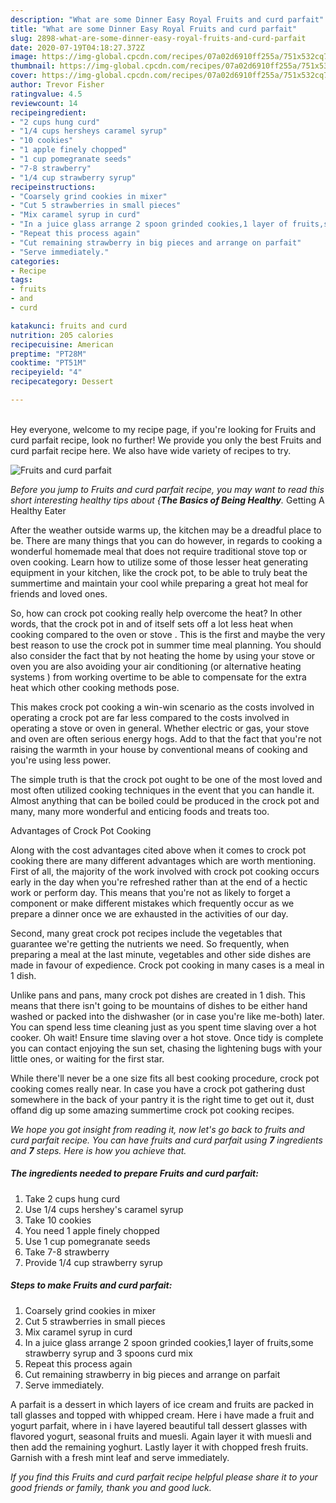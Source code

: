 ```yaml
---
description: "What are some Dinner Easy Royal Fruits and curd parfait"
title: "What are some Dinner Easy Royal Fruits and curd parfait"
slug: 2898-what-are-some-dinner-easy-royal-fruits-and-curd-parfait
date: 2020-07-19T04:18:27.372Z
image: https://img-global.cpcdn.com/recipes/07a02d6910ff255a/751x532cq70/fruits-and-curd-parfait-recipe-main-photo.jpg
thumbnail: https://img-global.cpcdn.com/recipes/07a02d6910ff255a/751x532cq70/fruits-and-curd-parfait-recipe-main-photo.jpg
cover: https://img-global.cpcdn.com/recipes/07a02d6910ff255a/751x532cq70/fruits-and-curd-parfait-recipe-main-photo.jpg
author: Trevor Fisher
ratingvalue: 4.5
reviewcount: 14
recipeingredient:
- "2 cups hung curd"
- "1/4 cups hersheys caramel syrup"
- "10 cookies"
- "1 apple finely chopped"
- "1 cup pomegranate seeds"
- "7-8 strawberry"
- "1/4 cup strawberry syrup"
recipeinstructions:
- "Coarsely grind cookies in mixer"
- "Cut 5 strawberries in small pieces"
- "Mix caramel syrup in curd"
- "In a juice glass arrange 2 spoon grinded cookies,1 layer of fruits,some strawberry syrup and 3 spoons curd mix"
- "Repeat this process again"
- "Cut remaining strawberry in big pieces and arrange on parfait"
- "Serve immediately."
categories:
- Recipe
tags:
- fruits
- and
- curd

katakunci: fruits and curd 
nutrition: 205 calories
recipecuisine: American
preptime: "PT28M"
cooktime: "PT51M"
recipeyield: "4"
recipecategory: Dessert

---
```

<br>
Hey everyone, welcome to my recipe page, if you're looking for Fruits and curd parfait recipe, look no further! We provide you only the best Fruits and curd parfait recipe here. We also have wide variety of recipes to try.
<br>


![Fruits and curd parfait](https://img-global.cpcdn.com/recipes/07a02d6910ff255a/751x532cq70/fruits-and-curd-parfait-recipe-main-photo.jpg)

<i>Before you jump to Fruits and curd parfait recipe, you may want to read this short interesting healthy tips about {<strong>The Basics of Being Healthy</strong>.</i>
Getting A Healthy Eater


After the weather outside warms up, the kitchen may be a dreadful place to be. There are many things that you can do however, in regards to cooking a wonderful homemade meal that does not require traditional stove top or oven cooking. Learn how to utilize some of those lesser heat generating equipment in your kitchen, like the crock pot, to be able to truly beat the summertime and maintain your cool while preparing a great hot meal for friends and loved ones.

So, how can crock pot cooking really help overcome the heat? In other words, that the crock pot in and of itself sets off a lot less heat when cooking compared to the oven or stove . This is the first and maybe the very best reason to use the crock pot in summer time meal planning. You should also consider the fact that by not heating the home by using your stove or oven you are also avoiding your air conditioning (or alternative heating systems ) from working overtime to be able to compensate for the extra heat which other cooking methods pose.

This makes crock pot cooking a win-win scenario as the costs involved in operating a crock pot are far less compared to the costs involved in operating a stove or oven in general. Whether electric or gas, your stove and oven are often serious energy hogs. Add to that the fact that you're not raising the warmth in your house by conventional means of cooking and you're using less power.

 The simple truth is that the crock pot ought to be one of the most loved and most often utilized cooking techniques in the event that you can handle it.  Almost anything that can be boiled could be produced in the crock pot and many, many more wonderful and enticing foods and treats too.

Advantages of Crock Pot Cooking

Along with the cost advantages cited above when it comes to crock pot cooking there are many different advantages which are worth mentioning. First of all, the majority of the work involved with crock pot cooking occurs early in the day when you're refreshed rather than at the end of a hectic work or perform day. This means that you're not as likely to forget a component or make different mistakes which frequently occur as we prepare a dinner once we are exhausted in the activities of our day.

Second, many great crock pot recipes include the vegetables that guarantee we're getting the nutrients we need. So frequently, when preparing a meal at the last minute, vegetables and other side dishes are made in favour of expedience. Crock pot cooking in many cases is a meal in 1 dish.

 Unlike pans and pans, many crock pot dishes are created in 1 dish. This means that there isn't going to be mountains of dishes to be either hand washed or packed into the dishwasher (or in case you're like me-both) later. You can spend less time cleaning just as you spent time slaving over a hot cooker. Oh wait! Ensure time slaving over a hot stove. Once tidy is complete you can contact enjoying the sun set, chasing the lightening bugs with your little ones, or waiting for the first star.

While there'll never be a one size fits all best cooking procedure, crock pot cooking comes really near. In case you have a crock pot gathering dust somewhere in the back of your pantry it is the right time to get out it, dust offand dig up some amazing summertime crock pot cooking recipes.


<i>We hope you got insight from reading it, now let's go back to fruits and curd parfait recipe. You can have fruits and curd parfait using <strong>7</strong> ingredients and <strong>7</strong> steps. Here is how you achieve that.
</i>

##### The ingredients needed to prepare Fruits and curd parfait:

1. Take 2 cups hung curd
1. Use 1/4 cups hershey&#39;s caramel syrup
1. Take 10 cookies
1. You need 1 apple finely chopped
1. Use 1 cup pomegranate seeds
1. Take 7-8 strawberry
1. Provide 1/4 cup strawberry syrup


##### Steps to make Fruits and curd parfait:

1. Coarsely grind cookies in mixer
1. Cut 5 strawberries in small pieces
1. Mix caramel syrup in curd
1. In a juice glass arrange 2 spoon grinded cookies,1 layer of fruits,some strawberry syrup and 3 spoons curd mix
1. Repeat this process again
1. Cut remaining strawberry in big pieces and arrange on parfait
1. Serve immediately.


A parfait is a dessert in which layers of ice cream and fruits are packed in tall glasses and topped with whipped cream. Here i have made a fruit and yogurt parfait, where in i have layered beautiful tall dessert glasses with flavored yogurt, seasonal fruits and muesli. Again layer it with muesli and then add the remaining yoghurt. Lastly layer it with chopped fresh fruits. Garnish with a fresh mint leaf and serve immediately. 

<i>If you find this Fruits and curd parfait recipe helpful please share it to your good friends or family, thank you and good luck.</i>
